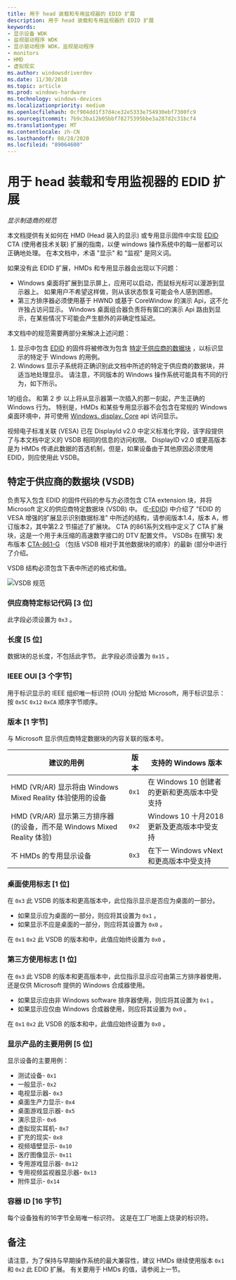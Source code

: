```yaml
---
title: 用于 head 装载和专用监视器的 EDID 扩展
description: 用于 head 装载和专用监视器的 EDID 扩展
keywords:
- 显示设备 WDK
- 监视驱动程序 WDK
- 显示驱动程序 WDK，监视驱动程序
- monitors
- HMD
- 虚拟现实
ms.author: windowsdriverdev
ms.date: 11/30/2018
ms.topic: article
ms.prod: windows-hardware
ms.technology: windows-devices
ms.localizationpriority: medium
ms.openlocfilehash: 0cf904dd1f37d4ce32e5333e754930ebf7300fc9
ms.sourcegitcommit: 7b9c3ba12b05bbf78275395bbe3a287d2c31bcf4
ms.translationtype: MT
ms.contentlocale: zh-CN
ms.lasthandoff: 08/28/2020
ms.locfileid: "89064600"
---
```

# <a name="edid-extension-for-head-mounted-and-specialized-monitors"></a>用于 head 装载和专用监视器的 EDID 扩展

*显示制造商的规范*

本文档提供有关如何在 HMD (Head 装入的显示) 或专用显示固件中实现 [EDID](https://en.wikipedia.org/wiki/Extended_Display_Identification_Data) CTA (使用者技术关联) 扩展的指南，以便 windows 操作系统中的每一层都可以正确地处理。 在本文档中，术语 "显示" 和 "监视" 是同义词。

如果没有此 EDID 扩展，HMDs 和专用显示器会出现以下问题：

* Windows 桌面将扩展到显示屏上，应用可以启动，而鼠标光标可以漫游到显示器上。 如果用户不希望这样做，则从该状态恢复可能会令人感到困惑。
* 第三方排序器必须使用基于 HWND 或基于 CoreWindow 的演示 Api，这不允许独占访问显示。 Windows 桌面组合器负责将有窗口的演示 Api 路由到显示，在某些情况下可能会产生额外的非确定性延迟。

本文档中的规范需要两部分来解决上述问题：

1. 显示中包含 [EDID](https://en.wikipedia.org/wiki/Extended_Display_Identification_Data) 的固件将被修改为包含 [特定于供应商的数据块](https://en.wikipedia.org/wiki/Extended_Display_Identification_Data#EIA.2FCEA-861_extension_block) ，以标识显示的特定于 Windows 的用例。
2. Windows 显示子系统将正确识别此文档中所述的特定于供应商的数据块，并适当地处理显示。 请注意，不同版本的 Windows 操作系统可能具有不同的行为，如下所示。

1的组合。 和第 2 步 以上将从显示器第一次插入的那一刻起，产生正确的 Windows 行为。 特别是，HMDs 和某些专用显示器不会包含在常规的 Windows 桌面环境中，并可使用 [Windows. display. Core](/uwp/api/windows.devices.display.core) api 访问显示。

视频电子标准关联 (VESA) 已在 DisplayId v2.0 中定义标准化字段，该字段提供了与本文档中定义的 VSDB 相同的信息的访问权限。  DisplayID v2.0 或更高版本是为 HMDs 传递此数据的首选机制，但是，如果设备由于其他原因必须使用 EDID，则应使用此 VSDB。

## <a name="vendor-specific-data-block-vsdb"></a>特定于供应商的数据块 (VSDB) 

负责写入包含 EDID 的固件代码的参与方必须包含 CTA extension 块，并将 Microsoft 定义的供应商特定数据块 (VSDB) 中。  ([E-EDID](https://vesa.org/vesa-standards/standards-summaries/)) 中介绍了 "EDID 的 VESA 增强的扩展显示识别数据标准" 中所述的结构，请参阅版本1.4，版本 A，修订版本2，其中第2.2 节描述了扩展块。  CTA 的861系列文档中定义了 CTA 扩展块，这是一个用于未压缩的高速数字接口的 DTV 配置文件。  VSDBs 在撰写) 发布版本 [CTA-861-G](https://standards.cta.tech/kwspub/published_docs/CTA-861-G-Preview.pdf) （包括 VSDB 相对于其他数据块的顺序）的最新 (部分中进行了介绍。

VSDB 结构必须包含下表中所述的格式和值。

![VSDB 规范](images/specialized-displays-vsdb.png)

### <a name="vendor-specific-tag-code-3-bits"></a>供应商特定标记代码 [3 位]

此字段必须设置为 `0x3` 。

### <a name="length-5-bits"></a>长度 [5 位]

数据块的总长度，不包括此字节。  此字段必须设置为 `0x15` 。

### <a name="ieee-oui-3-bytes"></a>IEEE OUI [3 个字节]

用于标识显示的 IEEE 组织唯一标识符 (OUI) 分配给 Microsoft，用于标识显示：按 `0x5C` `0x12` `0xCA` 顺序字节顺序。

### <a name="version-1-byte"></a>版本 [1 字节]

与 Microsoft 显示供应商特定数据块的内容关联的版本号。

| 建议的用例 | 版本 | 支持的 Windows 版本 |
|----------------------|---------|---------------------------|
| HMD (VR/AR) 显示将由 Windows Mixed Reality 体验使用的设备 | `0x1` | 在 Windows 10 创建者的更新和更高版本中受支持 |
| HMD (VR/AR) 显示第三方排序器 (的设备，而不是 Windows Mixed Reality 体验)  | `0x2` | Windows 10 十月2018更新及更高版本中受支持 |
| 不 HMDs 的专用显示设备 | `0x3` | 在下一 Windows vNext 和更高版本中受支持 |

### <a name="desktop-usage-flag-1-bit"></a>桌面使用标志 [1 位]

在 `0x3` 此 VSDB 的版本和更高版本中，此位指示显示是否应为桌面的一部分。

* 如果显示应为桌面的一部分，则应将其设置为 `0x1` 。
* 如果显示不应是桌面的一部分，则应将其设置为 `0x0` 。

在 `0x1` `0x2` 此 VSDB 的版本和中，此值应始终设置为 `0x0` 。

### <a name="third-party-usage-flag-1-bit"></a>第三方使用标志 [1 位]

在 `0x3` 此 VSDB 的版本和更高版本中，此位指示显示应可由第三方排序器使用，还是仅供 Microsoft 提供的 Windows 合成器使用。

* 如果显示应由非 Windows software 排序器使用，则应将其设置为 `0x1` 。
* 如果显示应仅由 Windows 合成器使用，则应将其设置为 `0x0` 。

在 `0x1` `0x2` 此 VSDB 的版本和中，此值应始终设置为 `0x0` 。

### <a name="display-product-primary-use-case-5-bits"></a>显示产品的主要用例 [5 位]

显示设备的主要用例：

* 测试设备- `0x1`
* 一般显示- `0x2`
* 电视显示器- `0x3`
* 桌面生产力显示- `0x4`
* 桌面游戏显示器- `0x5`
* 演示显示- `0x6`
* 虚拟现实耳机- `0x7`
* 扩充的现实- `0x8`
* 视频墙壁显示- `0x10`
* 医疗图像显示- `0x11`
* 专用游戏显示器- `0x12`
* 专用视频监视器显示器- `0x13`
* 附件显示- `0x14`

### <a name="container-id-16-bytes"></a>容器 ID [16 字节]

每个设备独有的16字节全局唯一标识符。 这是在工厂地面上烧录的标识符。

## <a name="remarks"></a>备注

请注意，为了保持与早期操作系统的最大兼容性，建议 HMDs 继续使用版本 `0x1` 和 `0x2` 此 EDID 扩展。 有关要用于 HMDs 的值，请参阅上一节。